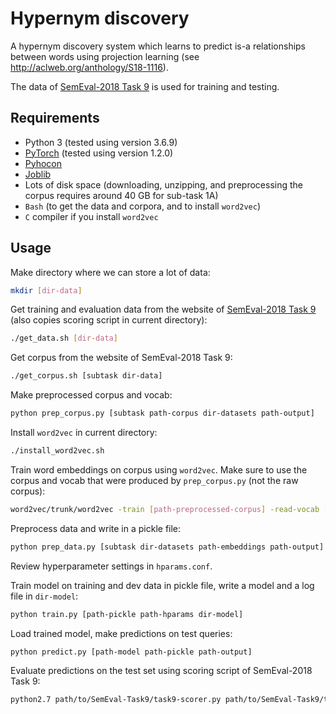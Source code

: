 # Hypernym discovery

A hypernym discovery system which learns to predict is-a relationships between words using projection learning (see 
http://aclweb.org/anthology/S18-1116). 

The data of [SemEval-2018 Task 9](https://competitions.codalab.org/competitions/17119) is used for training and testing.


## Requirements

- Python 3 (tested using version 3.6.9)
- [PyTorch](https://pytorch.org/) (tested using version 1.2.0)
- [Pyhocon](https://github.com/chimpler/pyhocon) 
- [Joblib](https://github.com/joblib/joblib)
- Lots of disk space (downloading, unzipping, and preprocessing the corpus requires around 40 GB for sub-task 1A)
- `Bash` (to get the data and corpora, and to install `word2vec`)
- `C` compiler if you install `word2vec`


## Usage

Make directory where we can store a lot of data:

```bash
mkdir [dir-data]
```

Get training and evaluation data from the website of [SemEval-2018 Task 9](https://competitions.codalab.org/competitions/17119) (also copies scoring script in current directory):

```bash
./get_data.sh [dir-data]
```

Get corpus from the website of SemEval-2018 Task 9:

```bash
./get_corpus.sh [subtask dir-data]
```

Make preprocessed corpus and vocab:

```bash
python prep_corpus.py [subtask path-corpus dir-datasets path-output]
```

Install `word2vec` in current directory:

```bash
./install_word2vec.sh
```

Train word embeddings on corpus using `word2vec`. Make sure to use the corpus and vocab that were produced by `prep_corpus.py` (not the raw corpus):

```bash
word2vec/trunk/word2vec -train [path-preprocessed-corpus] -read-vocab [path-preprocessed-corpus].vocab -output [path-output] -cbow 0 -negative 10 -size 200 -window 7 -sample 1e-5 -min-count 1 -iter 10 -threads 8 -binary 0 
```

Preprocess data and write in a pickle file:

```bash
python prep_data.py [subtask dir-datasets path-embeddings path-output]
```

Review hyperparameter settings in `hparams.conf`.

Train model on training and dev data in pickle file, write a model and a log file in `dir-model`:

```bash
python train.py [path-pickle path-hparams dir-model]
```

Load trained model, make predictions on test queries:

```bash
python predict.py [path-model path-pickle path-output]
```

Evaluate predictions on the test set using scoring script of SemEval-2018 Task 9:

```bash
python2.7 path/to/SemEval-Task9/task9-scorer.py path/to/SemEval-Task9/test/gold/<subtask>.<language>.test.gold.txt path/to/output/pred.txt
```


 
